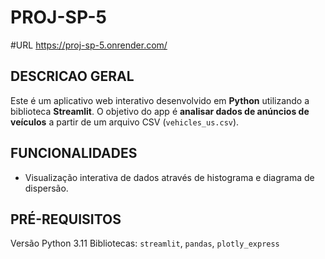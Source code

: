 # PROJ-SP-5

#URL
https://proj-sp-5.onrender.com/

## DESCRICAO GERAL
Este é um aplicativo web interativo desenvolvido em **Python** utilizando a biblioteca **Streamlit**.
O objetivo do app é **analisar dados de anúncios de veículos** a partir de um arquivo CSV (`vehicles_us.csv`).

## FUNCIONALIDADES

- Visualização interativa de dados através de histograma e diagrama de dispersão.

## PRÉ-REQUISITOS
Versão Python 3.11
Bibliotecas: `streamlit`, `pandas`, `plotly_express`

